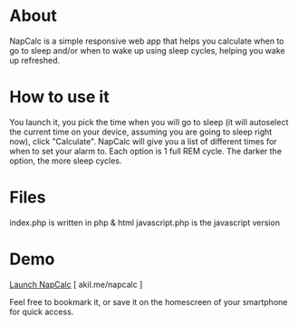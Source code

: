 # About
NapСalc is a simple responsive web app that helps you calculate when to go to sleep and/or when to wake up using sleep cycles, helping you wake up refreshed. 

# How to use it
You launch it, you pick the time when you will go to sleep (it will autoselect the current time on your device, assuming you are going to sleep right now), click "Calculate". NapCalc will give you a list of different times for when to set your alarm to. Each option is 1 full REM cycle. The darker the option, the more sleep cycles. 

# Files
index.php is written in php & html
javascript.php is the javascript version

# Demo
[Launch NapCalc](https://akil.me/napcalc/index.php) [ akil.me/napcalc ]

Feel free to bookmark it, or save it on the homescreen of your smartphone for quick access. 
